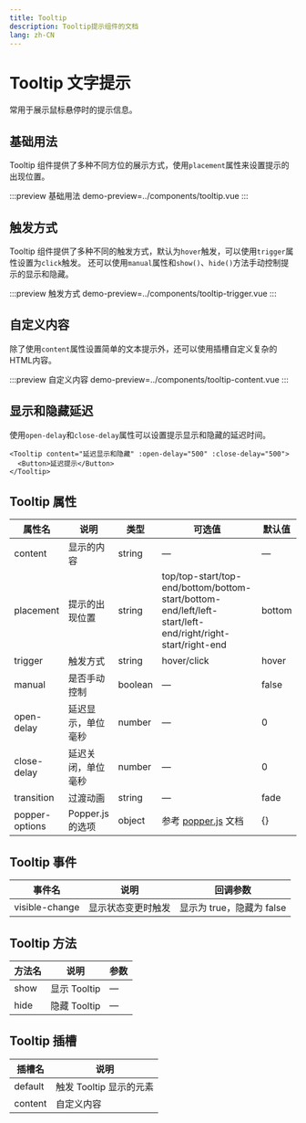 ```yaml
---
title: Tooltip
description: Tooltip提示组件的文档
lang: zh-CN
---
```


# Tooltip 文字提示
常用于展示鼠标悬停时的提示信息。

## 基础用法
Tooltip 组件提供了多种不同方位的展示方式，使用`placement`属性来设置提示的出现位置。

:::preview 基础用法
demo-preview=../components/tooltip.vue
:::

## 触发方式
Tooltip 组件提供了多种不同的触发方式，默认为`hover`触发，可以使用`trigger`属性设置为`click`触发。
还可以使用`manual`属性和`show()`、`hide()`方法手动控制提示的显示和隐藏。

:::preview 触发方式
demo-preview=../components/tooltip-trigger.vue
:::

## 自定义内容
除了使用`content`属性设置简单的文本提示外，还可以使用插槽自定义复杂的HTML内容。

:::preview 自定义内容
demo-preview=../components/tooltip-content.vue
:::

## 显示和隐藏延迟
使用`open-delay`和`close-delay`属性可以设置提示显示和隐藏的延迟时间。

```vue
<Tooltip content="延迟显示和隐藏" :open-delay="500" :close-delay="500">
  <Button>延迟提示</Button>
</Tooltip>
```

## Tooltip 属性

| 属性名 | 说明 | 类型 | 可选值 | 默认值 |
| --- | --- | --- | --- | --- |
| content | 显示的内容 | string | — | — |
| placement | 提示的出现位置 | string | top/top-start/top-end/bottom/bottom-start/bottom-end/left/left-start/left-end/right/right-start/right-end | bottom |
| trigger | 触发方式 | string | hover/click | hover |
| manual | 是否手动控制 | boolean | — | false |
| open-delay | 延迟显示，单位毫秒 | number | — | 0 |
| close-delay | 延迟关闭，单位毫秒 | number | — | 0 |
| transition | 过渡动画 | string | — | fade |
| popper-options | Popper.js 的选项 | object | 参考 [popper.js](https://popper.js.org/docs/v2/) 文档 | {} |

## Tooltip 事件

| 事件名 | 说明 | 回调参数 |
| --- | --- | --- |
| visible-change | 显示状态变更时触发 | 显示为 true，隐藏为 false |

## Tooltip 方法

| 方法名 | 说明 | 参数 |
| --- | --- | --- |
| show | 显示 Tooltip | — |
| hide | 隐藏 Tooltip | — |

## Tooltip 插槽

| 插槽名 | 说明 |
| --- | --- |
| default | 触发 Tooltip 显示的元素 |
| content | 自定义内容 | 